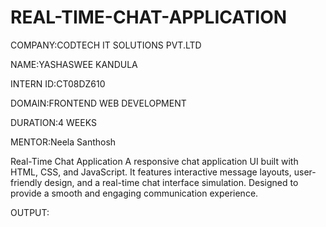 # REAL-TIME-CHAT-APPLICATION

COMPANY:CODTECH IT SOLUTIONS PVT.LTD

NAME:YASHASWEE KANDULA

INTERN ID:CT08DZ610

DOMAIN:FRONTEND WEB DEVELOPMENT

DURATION:4 WEEKS

MENTOR:Neela Santhosh

Real-Time Chat Application
A responsive chat application UI built with HTML, CSS, and JavaScript. It features interactive message layouts, user-friendly design, and a real-time chat interface simulation. Designed to provide a smooth and engaging communication experience.

OUTPUT:

